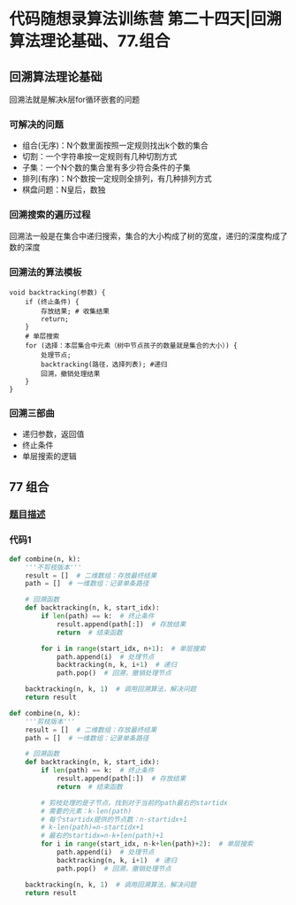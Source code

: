 # 代码随想录算法训练营 第二十四天|回溯算法理论基础、77.组合

## 回溯算法理论基础
回溯法就是解决k层for循环嵌套的问题

### 可解决的问题
- 组合(无序)：N个数里面按照一定规则找出k个数的集合
- 切割：一个字符串按一定规则有几种切割方式
- 子集：一个N个数的集合里有多少符合条件的子集
- 排列(有序)：N个数按一定规则全排列，有几种排列方式
- 棋盘问题：N皇后，数独

### 回溯搜索的遍历过程
回溯法一般是在集合中递归搜索，集合的大小构成了树的宽度，递归的深度构成了数的深度

### 回溯法的算法模板
```
void backtracking(参数) {
    if (终止条件) {
        存放结果; # 收集结果
        return;
    }
    # 单层搜索
    for (选择：本层集合中元素（树中节点孩子的数量就是集合的大小）) {
        处理节点;
        backtracking(路径，选择列表); #递归
        回溯，撤销处理结果
    }
}
```

### 回溯三部曲
- 递归参数，返回值
- 终止条件
- 单层搜索的逻辑


## 77 组合

### [题目描述](https://leetcode.cn/problems/combinations/submissions/397390284/)

### 代码1

```python
def combine(n, k):
    '''不剪枝版本'''
    result = []  # 二维数组：存放最终结果
    path = []  # 一维数组：记录单条路径

    # 回溯函数
    def backtracking(n, k, start_idx):
        if len(path) == k:  # 终止条件
            result.append(path[:])  # 存放结果
            return  # 结束函数

        for i in range(start_idx, n+1):  # 单层搜索
            path.append(i)  # 处理节点
            backtracking(n, k, i+1)  # 递归
            path.pop()  # 回溯，撤销处理节点

    backtracking(n, k, 1)  # 调用回溯算法，解决问题
    return result
```

```python
def combine(n, k):
    '''剪枝版本'''
    result = []  # 二维数组：存放最终结果
    path = []  # 一维数组：记录单条路径

    # 回溯函数
    def backtracking(n, k, start_idx):
        if len(path) == k:  # 终止条件
            result.append(path[:])  # 存放结果
            return  # 结束函数

        # 剪枝处理的是子节点，找到对于当前的path最右的startidx
        # 需要的元素：k-len(path)
        # 每个startidx提供的节点数：n-startidx+1
        # k-len(path)=n-startidx+1
        # 最右的startidx=n-k+len(path)+1
        for i in range(start_idx, n-k+len(path)+2):  # 单层搜索
            path.append(i)  # 处理节点
            backtracking(n, k, i+1)  # 递归
            path.pop()  # 回溯，撤销处理节点

    backtracking(n, k, 1)  # 调用回溯算法，解决问题
    return result
```

